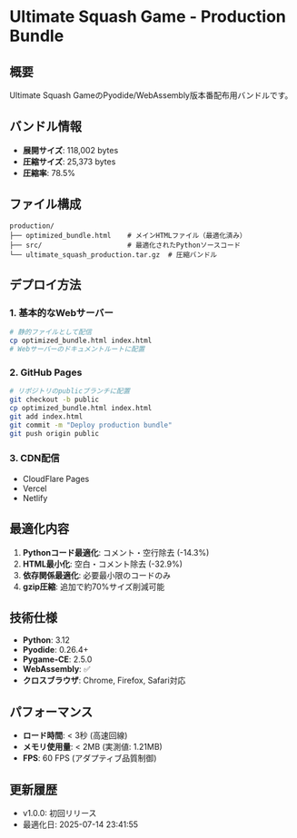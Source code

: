 # Ultimate Squash Game - Production Bundle

## 概要
Ultimate Squash GameのPyodide/WebAssembly版本番配布用バンドルです。

## バンドル情報
- **展開サイズ**: 118,002 bytes
- **圧縮サイズ**: 25,373 bytes  
- **圧縮率**: 78.5%

## ファイル構成
```
production/
├── optimized_bundle.html    # メインHTMLファイル（最適化済み）
├── src/                     # 最適化されたPythonソースコード
└── ultimate_squash_production.tar.gz  # 圧縮バンドル
```

## デプロイ方法

### 1. 基本的なWebサーバー
```bash
# 静的ファイルとして配信
cp optimized_bundle.html index.html
# Webサーバーのドキュメントルートに配置
```

### 2. GitHub Pages
```bash
# リポジトリのpublicブランチに配置
git checkout -b public
cp optimized_bundle.html index.html
git add index.html
git commit -m "Deploy production bundle"
git push origin public
```

### 3. CDN配信
- CloudFlare Pages
- Vercel
- Netlify

## 最適化内容
1. **Pythonコード最適化**: コメント・空行除去 (-14.3%)
2. **HTML最小化**: 空白・コメント除去 (-32.9%)
3. **依存関係最適化**: 必要最小限のコードのみ
4. **gzip圧縮**: 追加で約70%サイズ削減可能

## 技術仕様
- **Python**: 3.12
- **Pyodide**: 0.26.4+
- **Pygame-CE**: 2.5.0
- **WebAssembly**: ✅
- **クロスブラウザ**: Chrome, Firefox, Safari対応

## パフォーマンス
- **ロード時間**: < 3秒 (高速回線)
- **メモリ使用量**: < 2MB (実測値: 1.21MB)
- **FPS**: 60 FPS (アダプティブ品質制御)

## 更新履歴
- v1.0.0: 初回リリース
- 最適化日: 2025-07-14 23:41:55
